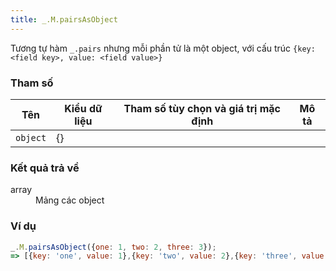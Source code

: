 ```yaml
---
title: _.M.pairsAsObject
---
```


Tương tự hàm `_.pairs` nhưng mỗi phần tử là một object, với cấu trúc `{key: <field key>, value: <field value>}`

### Tham số
<table class="table table-striped">
    <thead>
    <tr>
        <th>Tên</th>
        <th>Kiểu dữ liệu</th>
        <th>Tham số tùy chọn và giá trị mặc định</th>
        <th>Mô tả</th>
    </tr>
    </thead>
    <tbody>
    <tr>
        <td><code>object</code></td>
        <td>{}</td>
        <td></td>
        <td></td>
    </tr>
    </tbody>
</table>

### Kết quả trả về
<dl class="dl-horizontal">
    <dt>array</dt>
    <dd>Mảng các object</dd>
</dl>

### Ví dụ
```js
_.M.pairsAsObject({one: 1, two: 2, three: 3});
=> [{key: 'one', value: 1},{key: 'two', value: 2},{key: 'three', value: 3}]
```

